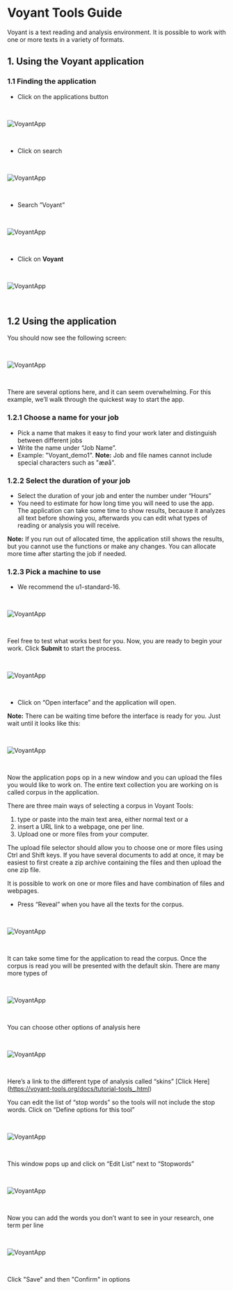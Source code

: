 # Voyant Tools Guide


Voyant is a text reading and analysis environment. It is possible to work with one or more texts in a variety of formats. 



## 1. Using the Voyant application 


### 1.1 Finding the application 

* Click on the applications button   

<br>

  ![VoyantApp](/assets/img/UCloud/Voyant/Billede1.png)

<br>

* Click on search 

<br>

  ![VoyantApp](/assets/img/UCloud/Voyant/Billede2.png) 

<br>

* Search ”Voyant” 

<br>

  ![VoyantApp](/assets/img/UCloud/Voyant/Billede3.png)

<br>

* Click on **Voyant**

<br>

   ![VoyantApp](/assets/img/UCloud/Voyant/Billede4.png)

<br>

## 1.2 Using the application

You should now see the following screen:

<br>

   ![VoyantApp](/assets/img/UCloud/Voyant/Billede17.png)

<br>

There are several options here, and it can seem overwhelming. For this example, we’ll walk through the quickest way to start the app.

### 1.2.1 Choose a name for your job

* Pick a name that makes it easy to find your work later and distinguish between different jobs
* Write the name under “Job Name”.
* Example: "Voyant_demo1".
**Note:** Job and file names cannot include special characters such as "æøå".

### 1.2.2 Select the duration of your job

* Select the duration of your job and enter the number under “Hours”
* You need to estimate for how long time you will need to use the app. The application can take some time to show results, because it analyzes all text before showing you, afterwards you can edit what types of reading or analysis you will receive.

**Note:** If you run out of allocated time, the application still shows the results, but you cannot use the functions or make any changes. You can allocate more time after starting the job if needed.

### 1.2.3 Pick a machine to use

* We recommend the u1-standard-16.

<br>

 ![VoyantApp](/assets/img/UCloud/Voyant/Billede5.png)

<br>

Feel free to test what works best for you.
Now, you are ready to begin your work. Click **Submit** to start the process.

<br>

 ![VoyantApp](/assets/img/UCloud/Voyant/Billede6.png)

<br>

* Click on “Open interface” and the application will open. 

**Note:** There can be waiting time before the interface is ready for you. Just wait until it looks like this: 

<br>

 ![VoyantApp](/assets/img/UCloud/Voyant/Billede8.png)

<br>

Now the application pops op in a new window and you can upload the files you would like to work on. The entire text collection you are working on is called corpus in the application. 

There are three main ways of selecting a corpus in Voyant Tools:

1.	type or paste into the main text area, either normal text or a
2.	insert a URL link to a webpage, one per line. 
3.	Upload one or more files from your computer. 

The upload file selector should allow you to choose one or more files using Ctrl and Shift keys. If you have several documents to add at once, it may be easiest to first create a zip archive containing the files and then upload the one zip file.

It is possible to work on one or more files and have combination of files and webpages. 

* Press “Reveal” when you have all the texts for the corpus. 

<br>

 ![VoyantApp](/assets/img/UCloud/Voyant/Billede9.png)

<br>

It can take some time for the application to read the corpus. Once the corpus is read you will be presented with the default skin. There are many more types of

<br>

 ![VoyantApp](/assets/img/UCloud/Voyant/Billede10.png)

<br>

You can choose other options of analysis here 

<br>

 ![VoyantApp](/assets/img/UCloud/Voyant/Billede16.png)

<br>

Here’s a link to the different type of analysis called “skins”  [Click Here] (https://voyant-tools.org/docs/tutorial-tools_.html)

You can edit the list of “stop words” so the tools will not include the stop words. Click on “Define options for this tool”

<br>

 ![VoyantApp](/assets/img/UCloud/Voyant/Billede12.png)

<br>

This window pops up and click on “Edit List” next to “Stopwords”

<br>

 ![VoyantApp](/assets/img/UCloud/Voyant/Billede18.png)

<br>

Now you can add the words you don’t want to see in your research, one term per line

<br>

 ![VoyantApp](/assets/img/UCloud/Voyant/Billede11.png)

<br>

Click "Save" and then "Confirm" in options

